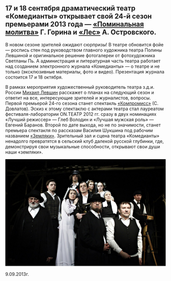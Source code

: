 ## 17 и **18** сентября драматический театр «Комедианты» открывает свой 24-й сезон премьерами 2013 года — [«Поминальная молитва»][0] Г. Горина и [«Лес»][1] А. Островского.


В новом сезоне зрителей ожидают сюрпризы! В театре обновится фойе — роспись стен под руководством главного художника театра Полины Левшиной и оригинальное решение фотогалереи от фотохудожника Светланы Пь. А администрация и литературная часть театра работает над созданием электронного журнала «Комедианты» — о театре и не только (эксклюзивные материалы, фото и видео). Презентация журнала состоится 17 и 18 октября.


В рамках мероприятия художественный руководитель театра з.д.и. России [Михаил Левшин][2] расскажет о планах на следующий сезон и ответит на все, интересующие зрителей и журналистов, вопросы. Первой премьерой 24-го сезона станет спектакль [«Компромисс»][3] (С. Довлатов). Эскиз к этому спектаклю с актерами театра стал лауреатом фестиваля-лаборатории ON.ТЕАТР 2012 гг. сразу в двух номинациях «Лучший режиссер» — Глеб Володин и «Лучшая мужская роль» — Евгений Баранов. Второй по дате выхода, но не по значимости, станет премьера спектакля по рассказам Василия Шукшина под рабочим названием [«Земляки»][4]. Зрительный зал и сцена театра «Комедианты» ненадолго превратятся в сельский клуб далекой русской глубинки, где, демонстрируя свои музыкальные способности, открывают свои души наши «земляки».


![](image-01.jpg)


9.09.2013г.

[0]: ../../performance/pominalnaya-molitva "Поминальная молитва"
[1]: ../../performance/les "Лес"
[2]: ../../person/mikhail-levshin "Михаил Левшин"
[3]: ../../performance/kompromiss "Компромисс"
[4]: ../../performance/zemlyaki "Земляки"